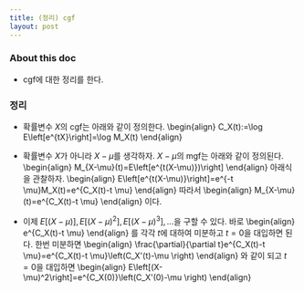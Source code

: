 ```yaml
---
title: (정리) cgf
layout: post
---
```


### About this doc

- cgf에 대한 정리를 한다. 

### 정리

- 확률변수 $X$의 cgf는 아래와 같이 정의한다. 
\begin{align}
C_X(t):=\log E\left[e^{tX}\right]=\log M_X(t)
\end{align}

- 확률변수 $X$가 아니라 $X-\mu$를 생각하자. $X-\mu$의 mgf는 아래와 같이 정의된다. 
\begin{align}
M_{X-\mu}(t)=E\left[e^{t(X-\mu)})\right]
\end{align}
아래식을 관찰하자. 
\begin{align}
E\left[e^{t(X-\mu)}\right]=e^{-t \mu}M_X(t)=e^{C_X(t)-t \mu}
\end{align}
따라서 
\begin{align}
M_{X-\mu}(t)=e^{C_X(t)-t \mu}
\end{align}
이다. 

- 이제 $E\big[(X-\mu)\big],E\big[(X-\mu)^2\big],E\big[(X-\mu)^3\big],\dots$을 구할 수 있다. 바로 
\begin{align}
e^{C_X(t)-t \mu}
\end{align}
를 각각 $t$에 대하여 미분하고 $t=0$을 대입하면 된다. 한번 미분하면 
\begin{align}
\frac{\partial}{\partial t}e^{C_X(t)-t \mu}=e^{C_X(t)-t \mu}\left(C_X'(t)-\mu \right)
\end{align}
와 같이 되고 $t=0$을 대입하면 
\begin{align}
E\left[(X-\mu)^2\right]=e^{C_X(0)}\left(C_X'(0)-\mu \right)
\end{align}

